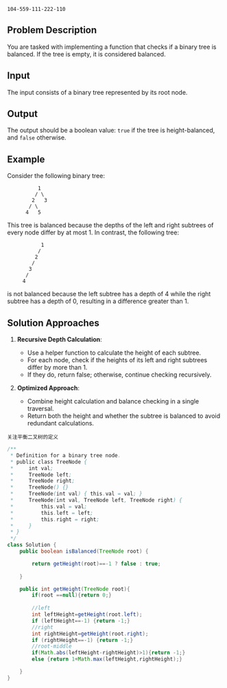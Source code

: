 
`104-559-111-222-110`
## Problem Description

You are tasked with implementing a function that checks if a binary tree is balanced. If the tree is empty, it is considered balanced.

## Input

The input consists of a binary tree represented by its root node.

## Output

The output should be a boolean value: `true` if the tree is height-balanced, and `false` otherwise.

## Example

Consider the following binary tree:

```
          1 
         / \ 
        2   3 
       / \ 
      4   5
```

This tree is balanced because the depths of the left and right subtrees of every node differ by at most 1.
In contrast, the following tree:

```
           1 
          /
         2 
        / 
       3 
      / 
     4
```

is not balanced because the left subtree has a depth of 4 while the right subtree has a depth of 0, resulting in a difference greater than 1.

## Solution Approaches

1. **Recursive Depth Calculation**:
    
    - Use a helper function to calculate the height of each subtree.
    - For each node, check if the heights of its left and right subtrees differ by more than 1.
    - If they do, return false; otherwise, continue checking recursively.
    
2. **Optimized Approach**:
    
    - Combine height calculation and balance checking in a single traversal.
    - Return both the height and whether the subtree is balanced to avoid redundant calculations.


`关注平衡二叉树的定义`

```java
/**
 * Definition for a binary tree node.
 * public class TreeNode {
 *     int val;
 *     TreeNode left;
 *     TreeNode right;
 *     TreeNode() {}
 *     TreeNode(int val) { this.val = val; }
 *     TreeNode(int val, TreeNode left, TreeNode right) {
 *         this.val = val;
 *         this.left = left;
 *         this.right = right;
 *     }
 * }
 */
class Solution {
    public boolean isBalanced(TreeNode root) {

        return getHeight(root)==-1 ? false : true; 
        
    }

    public int getHeight(TreeNode root){
        if(root ==null){return 0;}
        
        //left
        int leftHeight=getHeight(root.left);
        if (leftHeight==-1) {return -1;}
        //right
        int rightHeight=getHeight(root.right);
        if (rightHeight==-1) {return -1;}
        //root-middle
        if(Math.abs(leftHeight-rightHeight)>1){return -1;}
        else {return 1+Math.max(leftHeight,rightHeight);}

    }
}
```